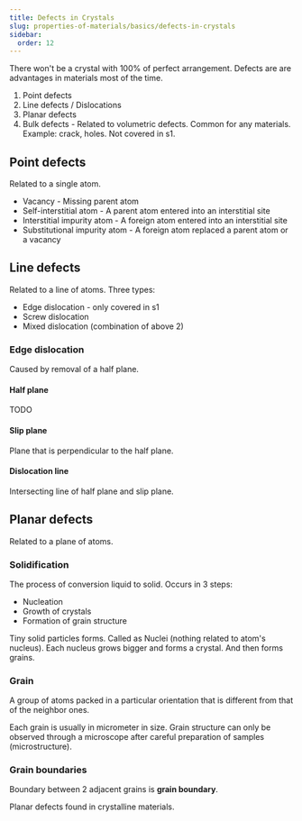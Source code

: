 ```yaml
---
title: Defects in Crystals
slug: properties-of-materials/basics/defects-in-crystals
sidebar:
  order: 12
---
```


There won't be a crystal with 100% of perfect arrangement. Defects are are
advantages in materials most of the time.

1. Point defects
2. Line defects / Dislocations
3. Planar defects
4. Bulk defects - Related to volumetric defects. Common for any materials.
   Example: crack, holes. Not covered in s1.

## Point defects

Related to a single atom.

- Vacancy - Missing parent atom
- Self-interstitial atom - A parent atom entered into an interstitial site
- Interstitial impurity atom - A foreign atom entered into an interstitial site
- Substitutional impurity atom - A foreign atom replaced a parent atom or a
  vacancy

## Line defects

Related to a line of atoms. Three types:

- Edge dislocation - only covered in s1
- Screw dislocation
- Mixed dislocation (combination of above 2)

### Edge dislocation

Caused by removal of a half plane.

#### Half plane

TODO

#### Slip plane

Plane that is perpendicular to the half plane.

#### Dislocation line

Intersecting line of half plane and slip plane.

## Planar defects

Related to a plane of atoms.

### Solidification

The process of conversion liquid to solid. Occurs in 3 steps:

- Nucleation
- Growth of crystals
- Formation of grain structure

Tiny solid particles forms. Called as Nuclei (nothing related to atom's
nucleus). Each nucleus grows bigger and forms a crystal. And then forms grains.

### Grain

A group of atoms packed in a particular orientation that is different from that
of the neighbor ones.

Each grain is usually in micrometer in size. Grain structure can only be
observed through a microscope after careful preparation of samples
(microstructure).

### Grain boundaries

Boundary between 2 adjacent grains is **grain boundary**.

Planar defects found in crystalline materials.
